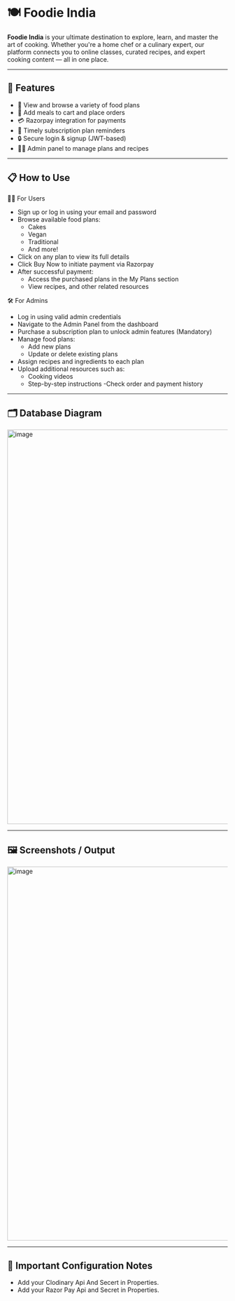 # 🍽️ Foodie India

**Foodie India** is your ultimate destination to explore, learn, and master the art of cooking. Whether you're a home chef or a culinary expert, our platform connects you to online classes, curated recipes, and expert cooking content — all in one place.

---

## 🚀 Features

- 🍛 View and browse a variety of food plans
- 🛒 Add meals to cart and place orders
- 💳 Razorpay integration for payments
- 📅 Timely subscription plan reminders
- 🔒 Secure login & signup (JWT-based)
- 👨‍🍳 Admin panel to manage plans and recipes

---

## 📋 How to Use

👨‍🍳 For Users

- Sign up or log in using your email and password
- Browse available food plans:
  - Cakes
  - Vegan
  - Traditional
  - And more!
- Click on any plan to view its full details
- Click Buy Now to initiate payment via Razorpay
- After successful payment:
  - Access the purchased plans in the My Plans section
  - View recipes, and other related resources

🛠️ For Admins

- Log in using valid admin credentials
- Navigate to the Admin Panel from the dashboard
- Purchase a subscription plan to unlock admin features (Mandatory)
- Manage food plans:
  - Add new plans
  - Update or delete existing plans
- Assign recipes and ingredients to each plan
- Upload additional resources such as:
  - Cooking videos
  - Step-by-step instructions
-Check order and payment history

---

## 🗂️ Database Diagram

<img width="1000" height="900" alt="image" src="https://github.com/user-attachments/assets/b07b0be0-bac6-49ca-aef4-ad8ff5de0737" />


---

## 🖼️ Screenshots / Output

<img width="1902" height="853" alt="image" src="https://github.com/user-attachments/assets/f8af3531-8c4c-4336-a719-1c4ae751fa60" />

---

## 🔐 Important Configuration Notes

- Add your Clodinary Api And Secert in Properties.
- Add your Razor Pay Api and Secret in Properties.

